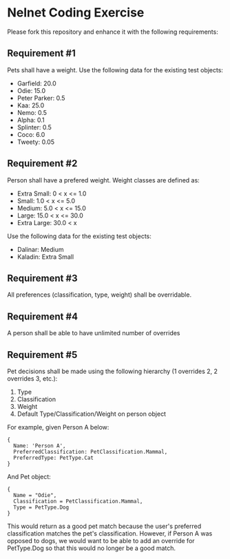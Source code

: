 # Nelnet Coding Exercise

Please fork this repository and enhance it with the following requirements:

## Requirement #1
Pets shall have a weight.  Use the following data for the existing test objects:

- Garfield: 20.0
- Odie: 15.0
- Peter Parker: 0.5
- Kaa: 25.0
- Nemo: 0.5
- Alpha: 0.1
- Splinter: 0.5
- Coco: 6.0
- Tweety: 0.05

## Requirement #2
Person shall have a prefered weight.  Weight classes are defined as:

- Extra Small: 0 < x <= 1.0
- Small: 1.0 < x <= 5.0
- Medium: 5.0 < x <= 15.0
- Large: 15.0 < x <= 30.0
- Extra Large: 30.0 < x

Use the following data for the existing test objects:

- Dalinar: Medium
- Kaladin: Extra Small

## Requirement #3
All preferences (classification, type, weight) shall be overridable.

## Requirement #4
A person shall be able to have unlimited number of overrides

## Requirement #5
Pet decisions shall be made using the following hierarchy (1 overrides 2, 2 overrides 3, etc.):

1. Type
2. Classification
3. Weight
4. Default Type/Classification/Weight on person object

For example, given Person A below:

```
{
  Name: 'Person A',
  PreferredClassification: PetClassification.Mammal,
  PreferredType: PetType.Cat
}
```

And Pet object:

```
{
  Name = "Odie",
  Classification = PetClassification.Mammal,
  Type = PetType.Dog
}
```

This would return as a good pet match because the user's preferred classification matches the pet's classification.  However, if Person A was opposed to dogs, we would want to be able to add an override for PetType.Dog so that this would no longer be a good match.
